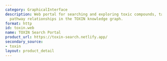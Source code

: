 ```yaml
---
category: GraphicalInterface
description: Web portal for searching and exploring toxic compounds, targets, and
  pathway relationships in the TOXIN knowledge graph.
format: http
id: toxin.web
name: TOXIN Search Portal
product_url: https://toxin-search.netlify.app/
secondary_source:
- toxin
layout: product_detail
---
```

